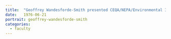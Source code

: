 ```yaml
---
title:  "Geoffrey Wandesforde-Smith presented CEQA/NEPA/Environmental Impact Assessment to EU"
date:   1976-06-21
portrait: geoffrey-wandesforde-smith
categories:
  - faculty
---
```

